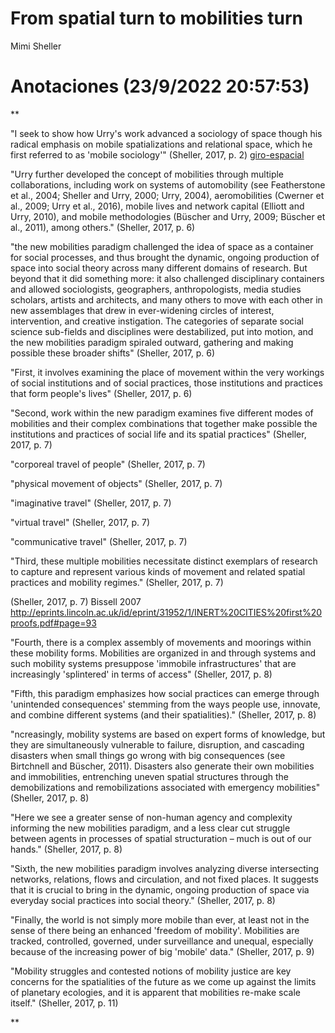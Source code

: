 # From spatial turn to mobilities turn

Mimi Sheller

# Anotaciones **(23/9/2022 20:57:53)**

\**

"I seek to show how Urry's work advanced a sociology of space though his radical emphasis on mobile spatializations and relational space, which he first referred to as 'mobile sociology'" (Sheller, 2017, p. 2) [giro-espacial](giro-espacial.md)

"Urry further developed the concept of mobilities through multiple collaborations, including work on systems of automobility (see Featherstone et al., 2004; Sheller and Urry, 2000; Urry, 2004), aeromobilities (Cwerner et al., 2009; Urry et al., 2016), mobile lives and network capital (Elliott and Urry, 2010), and mobile methodologies (Büscher and Urry, 2009; Büscher et al., 2011), among others." (Sheller, 2017, p. 6)

"the new mobilities paradigm challenged the idea of space as a container for social processes, and thus brought the dynamic, ongoing production of space into social theory across many different domains of research. But beyond that it did something more: it also challenged disciplinary containers and allowed sociologists, geographers, anthropologists, media studies scholars, artists and architects, and many others to move with each other in new assemblages that drew in ever-widening circles of interest, intervention, and creative instigation. The categories of separate social science sub-fields and disciplines were destabilized, put into motion, and the new mobilities paradigm spiraled outward, gathering and making possible these broader shifts" (Sheller, 2017, p. 6)

"First, it involves examining the place of movement within the very workings of social institutions and of social practices, those institutions and practices that form people's lives" (Sheller, 2017, p. 6)

"Second, work within the new paradigm examines five different modes of mobilities and their complex combinations that together make possible the institutions and practices of social life and its spatial practices" (Sheller, 2017, p. 7)

"corporeal travel of people" (Sheller, 2017, p. 7)

"physical movement of objects" (Sheller, 2017, p. 7)

"imaginative travel" (Sheller, 2017, p. 7)

"virtual travel" (Sheller, 2017, p. 7)

"communicative travel" (Sheller, 2017, p. 7)

"Third, these multiple mobilities necessitate distinct exemplars of research to capture and represent various kinds of movement and related spatial practices and mobility regimes." (Sheller, 2017, p. 7)

(Sheller, 2017, p. 7) Bissell 2007 http://eprints.lincoln.ac.uk/id/eprint/31952/1/INERT%20CITIES%20first%20proofs.pdf#page=93

"Fourth, there is a complex assembly of movements and moorings within these mobility forms. Mobilities are organized in and through systems and such mobility systems presuppose 'immobile infrastructures' that are increasingly 'splintered' in terms of access" (Sheller, 2017, p. 8)

"Fifth, this paradigm emphasizes how social practices can emerge through 'unintended consequences' stemming from the ways people use, innovate, and combine different systems (and their spatialities)." (Sheller, 2017, p. 8)

"ncreasingly, mobility systems are based on expert forms of knowledge, but they are simultaneously vulnerable to failure, disruption, and cascading disasters when small things go wrong with big consequences (see Birtchnell and Büscher, 2011). Disasters also generate their own mobilities and immobilities, entrenching uneven spatial structures through the demobilizations and remobilizations associated with emergency mobilities" (Sheller, 2017, p. 8)

"Here we see a greater sense of non-human agency and complexity informing the new mobilities paradigm, and a less clear cut struggle between agents in processes of spatial structuration – much is out of our hands." (Sheller, 2017, p. 8)

"Sixth, the new mobilities paradigm involves analyzing diverse intersecting networks, relations, flows and circulation, and not fixed places. It suggests that it is crucial to bring in the dynamic, ongoing production of space via everyday social practices into social theory." (Sheller, 2017, p. 8)

"Finally, the world is not simply more mobile than ever, at least not in the sense of there being an enhanced 'freedom of mobility'. Mobilities are tracked, controlled, governed, under surveillance and unequal, especially because of the increasing power of big 'mobile' data." (Sheller, 2017, p. 9)

"Mobility struggles and contested notions of mobility justice are key concerns for the spatialities of the future as we come up against the limits of planetary ecologies, and it is apparent that mobilities re-make scale itself." (Sheller, 2017, p. 11)

\**
